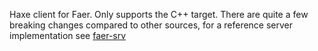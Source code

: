 Haxe client for Faer. Only supports the C++ target.
There are quite a few breaking changes compared to other sources, for a reference server implementation see [faer-srv](https://github.com/tdm42/faer-srv)
